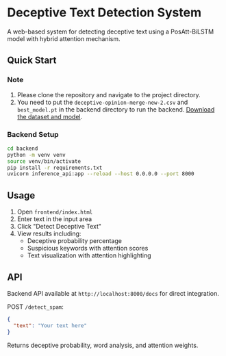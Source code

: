 # Deceptive Text Detection System

A web-based system for detecting deceptive text using a PosAtt-BiLSTM model with hybrid attention mechanism.

## Quick Start

### Note 
1. Please clone the repository and navigate to the project directory.
2. You need to put the `deceptive-opinion-merge-new-2.csv` and `best_model.pt` in the backend directory to run the backend. [Download the dataset and model](https://drive.google.com/drive/folders/1rL9BFK-RE6nqTIfqVX75D6TiroIE6zVy?usp=sharing).

### Backend Setup

```bash
cd backend
python -m venv venv
source venv/bin/activate
pip install -r requirements.txt
uvicorn inference_api:app --reload --host 0.0.0.0 --port 8000
```

## Usage

1.  Open `frontend/index.html`
2.  Enter text in the input area
3.  Click "Detect Deceptive Text"
4.  View results including:
    *   Deceptive probability percentage
    *   Suspicious keywords with attention scores
    *   Text visualization with attention highlighting

## API

Backend API available at `http://localhost:8000/docs` for direct integration.

POST `/detect_spam`:

```json
{
  "text": "Your text here"
}
```

Returns deceptive probability, word analysis, and attention weights.
